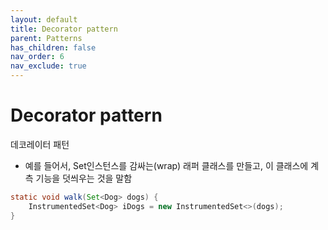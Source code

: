 ```yaml
---
layout: default
title: Decorator pattern
parent: Patterns
has_children: false
nav_order: 6
nav_exclude: true
---
```


# Decorator pattern

데코레이터 패턴

- 예를 들어서, Set인스턴스를 감싸는(wrap) 래퍼 클래스를 만들고, 이 클래스에 계측 기능을 덧씌우는 것을 말함

```java
static void walk(Set<Dog> dogs) {
	InstrumentedSet<Dog> iDogs = new InstrumentedSet<>(dogs);
}
```